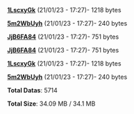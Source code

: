 [**1LscxyGk**](/data/1LscxyGk.txt) (21/01/23 - 17:27)- 1218 bytes

[**5m2WbUyh**](/data/5m2WbUyh.txt) (21/01/23 - 17:27)- 240 bytes

[**JjB6FA84**](/data/JjB6FA84.txt) (21/01/23 - 17:27)- 751 bytes

[**JjB6FA84**](/data/JjB6FA84.txt) (21/01/23 - 17:27)- 751 bytes

[**1LscxyGk**](/data/1LscxyGk.txt) (21/01/23 - 17:27)- 1218 bytes

[**5m2WbUyh**](/data/5m2WbUyh.txt) (21/01/23 - 17:27)- 240 bytes

**Total Datas**: 5714

**Total Size**: 34.09 MB / 34.1 MB